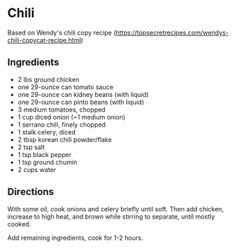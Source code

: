 # Chili
Based on Wendy's chili copy recipe (https://topsecretrecipes.com/wendys-chili-copycat-recipe.html)

## Ingredients
- 2 lbs ground chicken
- one 29-ounce can tomato sauce
- one 29-ounce can kidney beans (with liquid)
- one 29-ounce can pinto beans (with liquid)
- 3 medium tomatoes, chopped
- 1 cup diced onion (~1 medium onion)
- 1 serrano chili, finely chopped
- 1 stalk celery, diced
- 2 tbsp korean chili powder/flake
- 2 tsp salt
- 1 tsp black pepper
- 1 tsp ground chumin
- 2 cups water





## Directions
With some oil, cook onions and celery briefly until soft. Then add chicken, increase to high heat, and brown while stirring to separate, until mostly cooked. 

Add remaining ingredients, cook for 1-2 hours.
